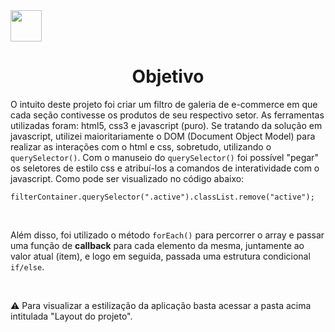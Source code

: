 <img src="https://cdn.pixabay.com/photo/2015/04/23/17/41/javascript-736400_960_720.png" height="50" width="50"/>

<h1 align="center">Objetivo</h1>

  <p>O intuito deste projeto foi criar um filtro de galeria de e-commerce em que cada seção contivesse os produtos de seu respectivo setor. As ferramentas utilizadas foram: html5, css3 e javascript (puro). Se tratando da solução em javascript, utilizei maioritariamente o DOM (Document Object Model) para realizar as interações com o html e css, sobretudo, utilizando o <code>querySelector()</code>. Com o manuseio do <code>querySelector()</code> foi possível "pegar" os seletores de estilo css e atribuí-los a comandos de interatividade com o javascript. Como pode ser visualizado no código abaixo:</p>


````filterContainer.querySelector(".active").classList.remove("active");````

<br>

<p>Além disso, foi utilizado o método <code>forEach()</code> para percorrer o array e passar uma função de <b>callback</b> para cada elemento da mesma, juntamente ao valor atual (item), e logo em seguida, passada uma estrutura condicional <code>if/else</code>.</p> <br>

<p>⚠️ Para visualizar a estilização da aplicação basta acessar a pasta acima intitulada "Layout do projeto".</p>


